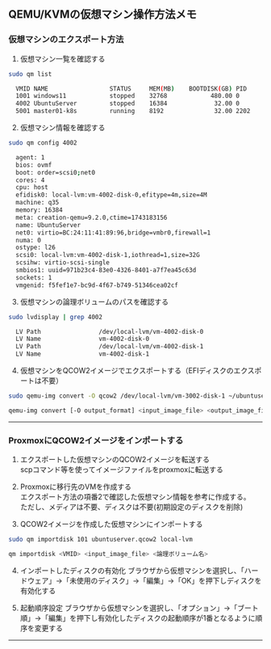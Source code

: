## QEMU/KVMの仮想マシン操作方法メモ

### 仮想マシンのエクスポート方法
1. 仮想マシン一覧を確認する
```bash
sudo qm list
```
```bash
  VMID NAME                 STATUS     MEM(MB)    BOOTDISK(GB) PID
  1001 windows11            stopped    32768            480.00 0         
  4002 UbuntuServer         stopped    16384             32.00 0         
  5001 master01-k8s         running    8192              32.00 2202
```

2. 仮想マシン情報を確認する
```bash
sudo qm config 4002
```
```bash
  agent: 1
  bios: ovmf
  boot: order=scsi0;net0
  cores: 4
  cpu: host
  efidisk0: local-lvm:vm-4002-disk-0,efitype=4m,size=4M
  machine: q35
  memory: 16384
  meta: creation-qemu=9.2.0,ctime=1743183156
  name: UbuntuServer
  net0: virtio=BC:24:11:41:89:96,bridge=vmbr0,firewall=1
  numa: 0
  ostype: l26
  scsi0: local-lvm:vm-4002-disk-1,iothread=1,size=32G
  scsihw: virtio-scsi-single
  smbios1: uuid=971b23c4-83e0-4326-8401-a7f7ea45c63d
  sockets: 1
  vmgenid: f5fef1e7-bc9d-4f67-b749-51346cea02cf
```

3. 仮想マシンの論理ボリュームのパスを確認する
```bash
sudo lvdisplay | grep 4002
```
```bash
  LV Path                /dev/local-lvm/vm-4002-disk-0
  LV Name                vm-4002-disk-0
  LV Path                /dev/local-lvm/vm-4002-disk-1
  LV Name                vm-4002-disk-1
```

4. 仮想マシンをQCOW2イメージでエクスポートする（EFIディスクのエクスポートは不要）
```bash
sudo qemu-img convert -O qcow2 /dev/local-lvm/vm-3002-disk-1 ~/ubuntuserver.qcow2  
```
```bash
qemu-img convert [-O output_format] <input_image_file> <output_image_file>
```

---

### ProxmoxにQCOW2イメージをインポートする
1. エクスポートした仮想マシンのQCOW2イメージを転送する  
scpコマンド等を使ってイメージファイルをproxmoxに転送する

2. Proxmoxに移行先のVMを作成する  
エクスポート方法の項番2で確認した仮想マシン情報を参考に作成する。  
ただし、メディアは不要、ディスクは不要(初期設定のディスクを削除)

3. QCOW2イメージを作成した仮想マシンにインポートする
```bash
sudo qm importdisk 101 ubuntuserver.qcow2 local-lvm
```
```bash
qm importdisk <VMID> <input_image_file> <論理ボリューム名>
```

4. インポートしたディスクの有効化
ブラウザから仮想マシンを選択し、「ハードウェア」->「未使用のディスク」->「編集」->「OK」を押下しディスクを有効化する

5. 起動順序設定
ブラウザから仮想マシンを選択し、「オプション」->「ブート順」->「編集」を押下し有効化したディスクの起動順序が1番となるように順序を変更する

---
